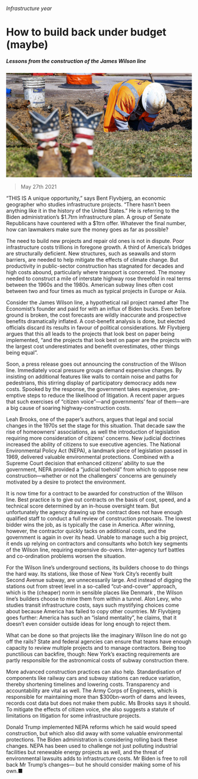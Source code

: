 ###### Infrastructure year

# How to build back under budget (maybe) 

##### Lessons from the construction of the James Wilson line 

![image](images/20210529_USP006_0.jpg) 

> May 27th 2021 

“THIS IS A unique opportunity,” says Bent Flyvbjerg, an economic geographer who studies infrastructure projects. “There hasn’t been anything like it in the history of the United States.” He is referring to the Biden administration’s $1.7trn infrastructure plan. A group of Senate Republicans have countered with a $1trn offer. Whatever the final number, how can lawmakers make sure the money goes as far as possible?

The need to build new projects and repair old ones is not in dispute. Poor infrastructure costs trillions in foregone growth. A third of America’s bridges are structurally deficient. New structures, such as seawalls and storm barriers, are needed to help mitigate the effects of climate change. But productivity in public-sector construction has stagnated for decades and high costs abound, particularly where transport is concerned. The money needed to construct a mile of interstate highway rose threefold in real terms between the 1960s and the 1980s. American subway lines often cost between two and four times as much as typical projects in Europe or Asia.


Consider the James Wilson line, a hypothetical rail project named after The Economist’s founder and paid for with an influx of Biden bucks. Even before ground is broken, the cost forecasts are wildly inaccurate and prospective benefits dramatically inflated. A cost-benefit analysis is done, but elected officials discard its results in favour of political considerations. Mr Flyvbjerg argues that this all leads to the projects that look best on paper being implemented, “and the projects that look best on paper are the projects with the largest cost underestimates and benefit overestimates, other things being equal”.

Soon, a press release goes out announcing the construction of the Wilson line. Immediately vocal pressure groups demand expensive changes. By insisting on additional features like walls to contain noise and paths for pedestrians, this stirring display of participatory democracy adds new costs. Spooked by the response, the government takes expensive, pre-emptive steps to reduce the likelihood of litigation. A recent paper argues that such exercises of “citizen voice”—and governments’ fear of them—are a big cause of soaring highway-construction costs.

Leah Brooks, one of the paper’s authors, argues that legal and social changes in the 1970s set the stage for this situation. That decade saw the rise of homeowners’ associations, as well the introduction of legislation requiring more consideration of citizens’ concerns. New judicial doctrines increased the ability of citizens to sue executive agencies. The National Environmental Policy Act (NEPA), a landmark piece of legislation passed in 1969, delivered valuable environmental protections. Combined with a Supreme Court decision that enhanced citizens’ ability to sue the government, NEPA provided a “judicial toehold” from which to oppose new construction—whether or not the challengers’ concerns are genuinely motivated by a desire to protect the environment.

It is now time for a contract to be awarded for construction of the Wilson line. Best practice is to give out contracts on the basis of cost, speed, and a technical score determined by an in-house oversight team. But unfortunately the agency drawing up the contract does not have enough qualified staff to conduct a full review of construction proposals. The lowest bidder wins the job, as is typically the case in America. After winning, however, the contractor quickly tacks on additional costs, and the government is again in over its head. Unable to manage such a big project, it ends up relying on contractors and consultants who botch key segments of the Wilson line, requiring expensive do-overs. Inter-agency turf battles and co-ordination problems worsen the situation.

For the Wilson line’s underground sections, its builders choose to do things the hard way. Its stations, like those of New York City’s recently built Second Avenue subway, are unnecessarily large. And instead of digging the stations out from street level in a so-called “cut-and-cover” approach, which is the (cheaper) norm in sensible places like Denmark , the Wilson line’s builders choose to mine them from within a tunnel. Alon Levy, who studies transit infrastructure costs, says such mystifying choices come about because America has failed to copy other countries. Mr Flyvbjerg goes further: America has such an “island mentality”, he claims, that it doesn’t even consider outside ideas for long enough to reject them.

What can be done so that projects like the imaginary Wilson line do not go off the rails? State and federal agencies can ensure that teams have enough capacity to review multiple projects and to manage contractors. Being too punctilious can backfire, though: New York’s exacting requirements are partly responsible for the astronomical costs of subway construction there.

More advanced construction practices can also help. Standardisation of components like railway cars and subway stations can reduce variation, thereby shortening timelines and lowering costs. Transparency and accountability are vital as well. The Army Corps of Engineers, which is responsible for maintaining more than $300bn-worth of dams and levees, records cost data but does not make them public. Ms Brooks says it should. To mitigate the effects of citizen voice, she also suggests a statute of limitations on litigation for some infrastructure projects.

Donald Trump implemented NEPA reforms which he said would speed construction, but which also did away with some valuable environmental protections. The Biden administration is considering rolling back these changes. NEPA has been used to challenge not just polluting industrial facilities but renewable energy projects as well, and the threat of environmental lawsuits adds to infrastructure costs. Mr Biden is free to roll back Mr Trump’s changes— but he should consider making some of his own.■

